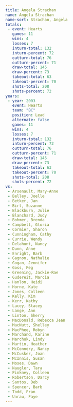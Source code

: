 ```yaml
---
title: Angela Strachan
name: Angela Strachan
name-sort: Strachan, Angela
totals:
 - event: Hearts
   games: 11
   wins: 4
   losses: 7
   inturn-total: 132
   inturn-percent: 72
   outturn-total: 76
   outturn-percent: 71
   draw-total: 145
   draw-percent: 73
   takeout-total: 63
   takeout-percent: 70
   shots-total: 208
   shots-percent: 72
years:
 - year: 2003
   event: Hearts
   team: "BC"
   position: Lead
   alternate: false
   games: 11
   wins: 4
   losses: 7
   inturn-total: 132
   inturn-percent: 72
   outturn-total: 76
   outturn-percent: 71
   draw-total: 145
   draw-percent: 73
   takeout-total: 63
   takeout-percent: 70
   shots-total: 208
   shots-percent: 72
vs:
 - Arsenault, Mary-Anne
 - Belley, Joelle
 - Betker, Jan
 - Birt, Suzanne
 - Blackburn, Julie
 - Blanchard, Judy
 - Bohmer, Brenda
 - Campbell, Gloria
 - Cormier, Sharon
 - Cunningham, Cathy
 - Currie, Wendy
 - Delahunt, Nancy
 - Dunn, Anne
 - Enright, Barb
 - Gagnon, Nathalie
 - Gogan, Jennifer
 - Goss, Peg
 - Greening, Jackie-Rae
 - Gudereit, Marcia
 - Hanlon, Heidi
 - Horne, Kate
 - Jones, Colleen
 - Kelly, Kim
 - Kerr, Kathy
 - Lacey, Stacey
 - Lange, Ann
 - Linton, Sherry
 - MacDonald, Rebecca Jean
 - MacNutt, Shelley
 - MacPhee, Robyn
 - Marchand, Karine
 - Marchuk, Lindy
 - Martin, Heather
 - McConnery, Nancy
 - McCusker, Joan
 - McInnis, Susan
 - Moses, Dawn
 - Naugler, Tara
 - Pinkney, Colleen
 - Robertson, Darcy
 - Santos, Deb
 - Spencer, Barb
 - Todd, Fran
 - Unrau, Faye
---
```

